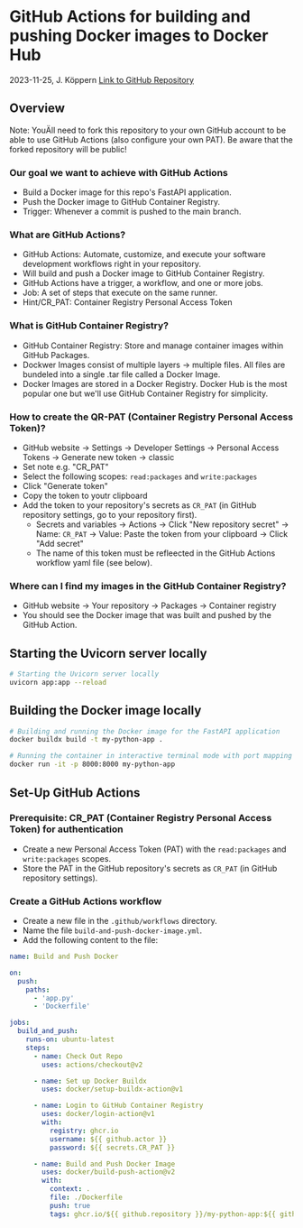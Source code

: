 # GitHub Actions for building and pushing Docker images to Docker Hub
2023-11-25, J. Köppern
[Link to GitHub Repository](https://github.com/koeppern/github_actions)

## Overview

Note: YouÄll need to fork this repository to your own GitHub account to be able to use GitHub Actions (also configure your own PAT). Be aware that the forked repository will be public!

### Our goal we want to achieve with GitHub Actions

- Build a Docker image for this repo's FastAPI application.
- Push the Docker image to GitHub Container Registry.
- Trigger: Whenever a commit is pushed to the main branch.

### What are GitHub Actions?

- GitHub Actions: Automate, customize, and execute your software development workflows right in your repository.
- Will build and push a Docker image to GitHub Container Registry.
- GitHub Actions have a trigger, a workflow, and one or more jobs.
- Job: A set of steps that execute on the same runner.
- Hint/CR_PAT: Container Registry Personal Access Token

### What is GitHub Container Registry?

- GitHub Container Registry: Store and manage container images within GitHub Packages.
- Dockwer Images consist of multiple layers -> multiple files. All files are bundeled into a single .tar file called a Docker Image.
- Docker Images are stored in a Docker Registry. Docker Hub is the most popular one but we'll use GitHub Container Registry for simplicity.


### How to create the QR-PAT (Container Registry Personal Access Token)?

- GitHub website -> Settings -> Developer Settings -> Personal Access Tokens -> Generate new token -> classic
- Set note e.g. "CR_PAT"
- Select the following scopes: `read:packages` and `write:packages`
- Click "Generate token"
- Copy the token to youtr clipboard
- Add the token to your repository's secrets as `CR_PAT` (in GitHub repository settings, go to your repository first).
  - Secrets and variables -> Actions -> Click "New repository secret" -> Name: `CR_PAT` -> Value: Paste the token from your clipboard -> Click "Add secret"
  - The name of this token must be refleected in the GitHub Actions workflow yaml file (see below).



### Where can I find my images in the GitHub Container Registry?

- GitHub website -> Your repository -> Packages -> Container registry
- You should see the Docker image that was built and pushed by the GitHub Action.

## Starting the Uvicorn server locally

```bash
# Starting the Uvicorn server locally
uvicorn app:app --reload
```

## Building the Docker image locally

```bash
# Building and running the Docker image for the FastAPI application
docker buildx build -t my-python-app .
```

```bash
# Running the container in interactive terminal mode with port mapping
docker run -it -p 8000:8000 my-python-app
```

## Set-Up GitHub Actions

### Prerequisite: CR_PAT (Container Registry Personal Access Token) for authentication

- Create a new Personal Access Token (PAT) with the `read:packages` and `write:packages` scopes.
- Store the PAT in the GitHub repository's secrets as `CR_PAT` (in GitHub repository settings).


### Create a GitHub Actions workflow

- Create a new file in the `.github/workflows` directory.
- Name the file `build-and-push-docker-image.yml`.
- Add the following content to the file:

```yaml
name: Build and Push Docker

on:
  push:
    paths:
      - 'app.py'
      - 'Dockerfile'

jobs:
  build_and_push:
    runs-on: ubuntu-latest
    steps:
      - name: Check Out Repo
        uses: actions/checkout@v2

      - name: Set up Docker Buildx
        uses: docker/setup-buildx-action@v1

      - name: Login to GitHub Container Registry
        uses: docker/login-action@v1
        with:
          registry: ghcr.io
          username: ${{ github.actor }}
          password: ${{ secrets.CR_PAT }}

      - name: Build and Push Docker Image
        uses: docker/build-push-action@v2
        with:
          context: .
          file: ./Dockerfile
          push: true
          tags: ghcr.io/${{ github.repository }}/my-python-app:${{ github.run_id }}-${{ format('{0:yyyyMMdd-HHmm}', utcNow()) }}
```

